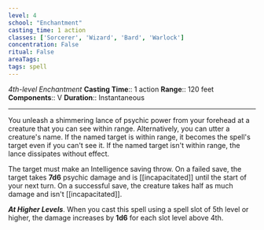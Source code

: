 ```yaml
---
level: 4
school: "Enchantment"
casting_time: 1 action
classes: ['Sorcerer', 'Wizard', 'Bard', 'Warlock']
concentration: False
ritual: False
areaTags: 
tags: spell
---
```


_4th-level Enchantment_
**Casting Time**:: 1 action
**Range**:: 120 feet
**Components**:: V
**Duration**:: Instantaneous

---

You unleash a shimmering lance of psychic power from your forehead at a creature that you can see within range. Alternatively, you can utter a creature's name. If the named target is within range, it becomes the spell's target even if you can't see it. If the named target isn't within range, the lance dissipates without effect.

The target must make an Intelligence saving throw. On a failed save, the target takes **7d6** psychic damage and is [[incapacitated]] until the start of your next turn. On a successful save, the creature takes half as much damage and isn't [[incapacitated]].


**_At Higher Levels_**. When you cast this spell using a spell slot of 5th level or higher, the damage increases by **1d6** for each slot level above 4th.



